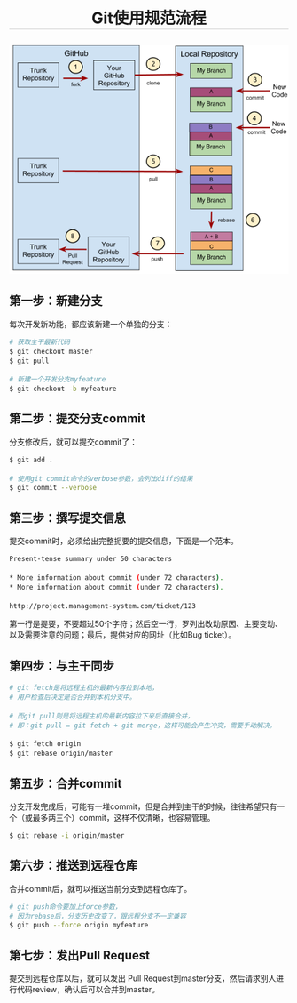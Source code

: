 # <p align="center" style="border-bottom: 3px solid #e7e7e7;">Git使用规范流程</p>

![Git使用规范流程](../../images/git_use_flows.png)

## 第一步：新建分支

每次开发新功能，都应该新建一个单独的分支：

```bash
# 获取主干最新代码
$ git checkout master
$ git pull

# 新建一个开发分支myfeature
$ git checkout -b myfeature
```

## 第二步：提交分支commit

分支修改后，就可以提交commit了：

```bash
$ git add .

# 使用git commit命令的verbose参数，会列出diff的结果
$ git commit --verbose
```

## 第三步：撰写提交信息

提交commit时，必须给出完整扼要的提交信息，下面是一个范本。

```bash
Present-tense summary under 50 characters

* More information about commit (under 72 characters).
* More information about commit (under 72 characters).

http://project.management-system.com/ticket/123
```

第一行是提要，不要超过50个字符；然后空一行，罗列出改动原因、主要变动、以及需要注意的问题；最后，提供对应的网址（比如Bug ticket）。

## 第四步：与主干同步

```bash
# git fetch是将远程主机的最新内容拉到本地，
# 用户检查后决定是否合并到本机分支中。

# 而git pull则是将远程主机的最新内容拉下来后直接合并，
# 即：git pull = git fetch + git merge，这样可能会产生冲突，需要手动解决。

$ git fetch origin
$ git rebase origin/master
```

## 第五步：合并commit

分支开发完成后，可能有一堆commit，但是合并到主干的时候，往往希望只有一个（或最多两三个）commit，这样不仅清晰，也容易管理。

```bash
$ git rebase -i origin/master
```

## 第六步：推送到远程仓库

合并commit后，就可以推送当前分支到远程仓库了。

```bash
# git push命令要加上force参数，
# 因为rebase后，分支历史改变了，跟远程分支不一定兼容
$ git push --force origin myfeature
```

## 第七步：发出Pull Request

提交到远程仓库以后，就可以发出 Pull Request到master分支，然后请求别人进行代码review，确认后可以合并到master。